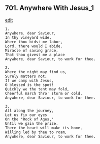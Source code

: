 
## 701.  Anywhere With Jesus\_1
[edit](https://docs.google.com/document/d/1DrvtyTaoPsfTuOJ3hBpNoS_2Nv7toXEn/edit?mode=html)



    1.
    Anywhere, dear Saviour,
    In thy vineyard wide,
    Where thou bidst me labor,
    Lord, there would I abide.
    Miracle of saving grace,
    That thou givest me a place
    Anywhere, dear Saviour, to work for thee.

    2.
    Where the night may find us,
    Surely matters not;
    If we camp with Jesus,
    O blessed is the spot!
    Quickly we the tent may fold,
    Cheerful march thro' storm or cold,
    Anywhere, dear Saviour, to work for thee.

    3.
    All along the journey,
    Let us fix our eyes
    On the "Rock of Ages,'
    Until we gain the prize,
    There the heart will make its home,
    Willing led by thee to roam,
    Anywhere, dear Saviour, to work for thee.
